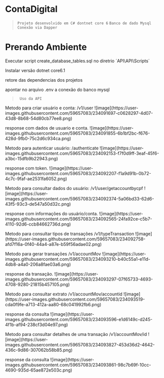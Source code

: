 # ContaDigital

> ` Projeto desenvolvido em C# dontnet core 6 `
> ` Banco de dado Mysql `
> ` Conexão via Dapper `

# Prerando Ambiente

<p>Executar script create_database_tables.sql no diretrio ´API\API\Scripts´
 <p>Instalar versão dotnet core6.1
<p> retore das dependencias dos projetos
<p> apontar no arquivo .env a conexão do banco mysql

> ` Uso da API`

<p> Metodo para criar usuário e conta: /v1/user
![image](https://user-images.githubusercontent.com/59657083/234091697-c0628297-4d07-43d8-8b68-54d80cb77ee8.png)

<p> response com dados de usuario e conta.
![image](https://user-images.githubusercontent.com/59657083/234091855-6b1bf2bc-f676-428d-9fb0-75c2d6c934ca.png)

<p> Metodo para autenticar usuário: /authenticate
![image](https://user-images.githubusercontent.com/59657083/234092153-f7f0d9ff-3eaf-45f6-a3bc-15dfb9b22943.png)

<p> response com token.
![image](https://user-images.githubusercontent.com/59657083/234092207-f1a9d91b-0b72-4c7c-9faf-ae2531fa6052.png)

<p> Metodo para consultar dados do usuário: /v1/user/getaccountbycpf
![image](https://user-images.githubusercontent.com/59657083/234092374-5a06bd33-62d6-43f5-93c3-de547a50d32c.png)

<p> response com informações do usuário/conta.
![image](https://user-images.githubusercontent.com/59657083/234092565-24fa92ce-c5b7-4110-92d6-ccb84662736d.png)

<p> Metodo para consultar tipos de transações /v1/typeTransaction
![image](https://user-images.githubusercontent.com/59657083/234092758-afd7f16a-0f40-44a4-a87e-b59f56adae02.png)

<p> Metodo para gerar transações /v1/accountMov
![image](https://user-images.githubusercontent.com/59657083/234093210-b40c55a1-e11d-4db8-a4a0-206a8fae03a6.png)

<p> response da transação.
![image](https://user-images.githubusercontent.com/59657083/234093297-07f65733-4693-4708-9280-21815b457105.png)

<p> Metodo para consultar extrato /v1/accountMov/accountid
![image](https://user-images.githubusercontent.com/59657083/234093519-cda0f9fe-a713-412a-aa80-68c041992fb6.png)

<p> response da consulta
![image](https://user-images.githubusercontent.com/59657083/234093596-e1d6149c-d245-4f1b-af94-238cf3d04e97.png)

<p> Metodo para consultar detalhes de uma transação /v1/accountMov/id
![image](https://user-images.githubusercontent.com/59657083/234093827-453d36d2-4642-436c-9d86-307062b58b85.png)

<p> response da consulta
![image](https://user-images.githubusercontent.com/59657083/234093861-98c7b69f-10cc-4690-935d-65ae872e503c.png)









